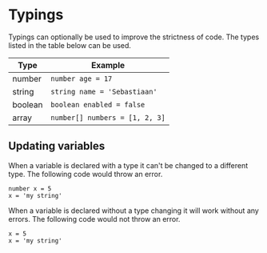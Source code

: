 # Typings
Typings can optionally be used to improve the strictness of code. The types listed in the table below can be used.

| Type    | Example                        |
|---------|--------------------------------|
| number  | `number age = 17`              |
| string  | `string name = 'Sebastiaan'`   |
| boolean | `boolean enabled = false`      |
| array   | `number[] numbers = [1, 2, 3]` |

## Updating variables
When a variable is declared with a type it can't be changed to a different type. The following code would throw an error.
```
number x = 5
x = 'my string'
```

When a variable is declared without a type changing it will work without any errors. The following code would not throw an error.
```
x = 5
x = 'my string'
```
